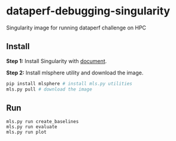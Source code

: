 # dataperf-debugging-singularity

Singularity image for running dataperf  challenge on HPC

## Install

**Step 1:** Install Singularity with [document](https://docs.sylabs.io/guides/3.5/user-guide/quick_start.html?#download-singularity-from-a-release).

**Step 2:** Install mlsphere utility and download the image.

```sh
pip install mlsphere # install mls.py utilities
mls.py pull # download the image
```

## Run

```
mls.py run create_baselines
mls.py run evaluate
mls.py run plot
```
